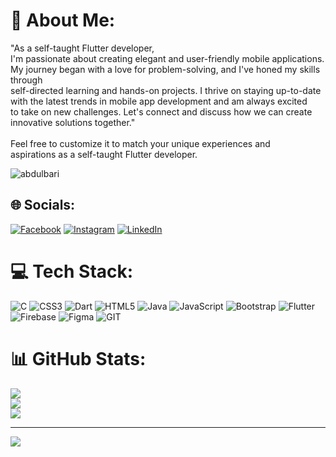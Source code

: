 

# 💫 About Me:
"As a self-taught Flutter developer, <br>I'm passionate about creating elegant and user-friendly mobile applications. <br>My journey began with a love for problem-solving, and I've honed my skills through <br>self-directed learning and hands-on projects. I thrive on staying up-to-date <br>with the latest trends in mobile app development and am always excited <br>to take on new challenges. Let's connect and discuss how we can create <br>innovative solutions together."<br><br>Feel free to customize it to match your unique experiences and<br> aspirations as a self-taught Flutter developer.
<p align="left"> <img src="https://komarev.com/ghpvc/?username=salmanulfarisi&label=Profile%20views&color=0e75b6&style=flat" alt="abdulbari" /> </p>


## 🌐 Socials:
[![Facebook](https://img.shields.io/badge/Facebook-%231877F2.svg?logo=Facebook&logoColor=white)](https://facebook.com/bari.ponmala) [![Instagram](https://img.shields.io/badge/Instagram-%23E4405F.svg?logo=Instagram&logoColor=white)](https://instagram.com/bari_ponmala) [![LinkedIn](https://img.shields.io/badge/LinkedIn-%230077B5.svg?logo=linkedin&logoColor=white)](https://linkedin.com/in/abdulbarikt) 

# 💻 Tech Stack:
![C](https://img.shields.io/badge/c-%2300599C.svg?style=for-the-badge&logo=c&logoColor=white) ![CSS3](https://img.shields.io/badge/css3-%231572B6.svg?style=for-the-badge&logo=css3&logoColor=white) ![Dart](https://img.shields.io/badge/dart-%230175C2.svg?style=for-the-badge&logo=dart&logoColor=white) ![HTML5](https://img.shields.io/badge/html5-%23E34F26.svg?style=for-the-badge&logo=html5&logoColor=white) ![Java](https://img.shields.io/badge/java-%23ED8B00.svg?style=for-the-badge&logo=openjdk&logoColor=white) ![JavaScript](https://img.shields.io/badge/javascript-%23323330.svg?style=for-the-badge&logo=javascript&logoColor=%23F7DF1E) ![Bootstrap](https://img.shields.io/badge/bootstrap-%238511FA.svg?style=for-the-badge&logo=bootstrap&logoColor=white) ![Flutter](https://img.shields.io/badge/Flutter-%2302569B.svg?style=for-the-badge&logo=Flutter&logoColor=white) ![Firebase](https://img.shields.io/badge/Firebase-039BE5?style=for-the-badge&logo=Firebase&logoColor=white) ![Figma](https://img.shields.io/badge/figma-%23F24E1E.svg?style=for-the-badge&logo=figma&logoColor=white) ![GIT](https://img.shields.io/badge/Git-fc6d26?style=for-the-badge&logo=git&logoColor=white)
# 📊 GitHub Stats:
![](https://github-readme-stats.vercel.app/api?username=Abdulbarikt&theme=dark&hide_border=false&include_all_commits=false&count_private=false)<br/>
![](https://github-readme-streak-stats.herokuapp.com/?user=Abdulbarikt&theme=dark&hide_border=false)<br/>
![](https://github-readme-stats.vercel.app/api/top-langs/?username=Abdulbarikt&theme=dark&hide_border=false&include_all_commits=false&count_private=false&layout=compact)

---
[![](https://visitcount.itsvg.in/api?id=Abdulbarikt&icon=0&color=0)](https://visitcount.itsvg.in)

<!-- Proudly created with GPRM ( https://gprm.itsvg.in ) -->
